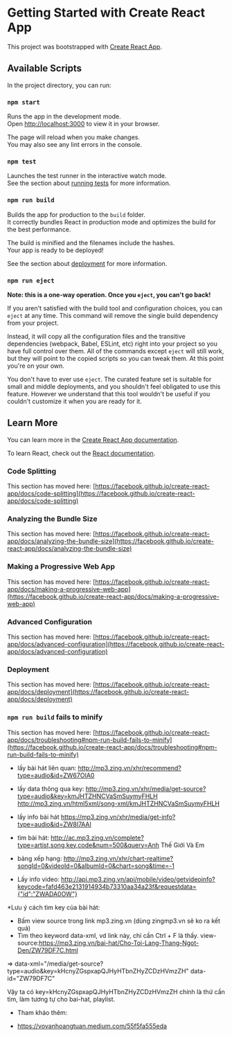# Getting Started with Create React App

This project was bootstrapped with [Create React App](https://github.com/facebook/create-react-app).

## Available Scripts

In the project directory, you can run:

### `npm start`

Runs the app in the development mode.\
Open [http://localhost:3000](http://localhost:3000) to view it in your browser.

The page will reload when you make changes.\
You may also see any lint errors in the console.

### `npm test`

Launches the test runner in the interactive watch mode.\
See the section about [running tests](https://facebook.github.io/create-react-app/docs/running-tests) for more information.

### `npm run build`

Builds the app for production to the `build` folder.\
It correctly bundles React in production mode and optimizes the build for the best performance.

The build is minified and the filenames include the hashes.\
Your app is ready to be deployed!

See the section about [deployment](https://facebook.github.io/create-react-app/docs/deployment) for more information.

### `npm run eject`

**Note: this is a one-way operation. Once you `eject`, you can't go back!**

If you aren't satisfied with the build tool and configuration choices, you can `eject` at any time. This command will remove the single build dependency from your project.

Instead, it will copy all the configuration files and the transitive dependencies (webpack, Babel, ESLint, etc) right into your project so you have full control over them. All of the commands except `eject` will still work, but they will point to the copied scripts so you can tweak them. At this point you're on your own.

You don't have to ever use `eject`. The curated feature set is suitable for small and middle deployments, and you shouldn't feel obligated to use this feature. However we understand that this tool wouldn't be useful if you couldn't customize it when you are ready for it.

## Learn More

You can learn more in the [Create React App documentation](https://facebook.github.io/create-react-app/docs/getting-started).

To learn React, check out the [React documentation](https://reactjs.org/).

### Code Splitting

This section has moved here: [https://facebook.github.io/create-react-app/docs/code-splitting](https://facebook.github.io/create-react-app/docs/code-splitting)

### Analyzing the Bundle Size

This section has moved here: [https://facebook.github.io/create-react-app/docs/analyzing-the-bundle-size](https://facebook.github.io/create-react-app/docs/analyzing-the-bundle-size)

### Making a Progressive Web App

This section has moved here: [https://facebook.github.io/create-react-app/docs/making-a-progressive-web-app](https://facebook.github.io/create-react-app/docs/making-a-progressive-web-app)

### Advanced Configuration

This section has moved here: [https://facebook.github.io/create-react-app/docs/advanced-configuration](https://facebook.github.io/create-react-app/docs/advanced-configuration)

### Deployment

This section has moved here: [https://facebook.github.io/create-react-app/docs/deployment](https://facebook.github.io/create-react-app/docs/deployment)

### `npm run build` fails to minify

This section has moved here: [https://facebook.github.io/create-react-app/docs/troubleshooting#npm-run-build-fails-to-minify](https://facebook.github.io/create-react-app/docs/troubleshooting#npm-run-build-fails-to-minify)

- lấy bài hát liên quan:
    http://mp3.zing.vn/xhr/recommend?type=audio&id=ZW67OIA0

- lấy data thông qua key: 
    http://mp3.zing.vn/xhr/media/get-source?type=audio&key=kmJHTZHNCVaSmSuymyFHLH
    http://mp3.zing.vn/html5xml/song-xml/kmJHTZHNCVaSmSuymyFHLH
    
- lấy info bài hát
    https://mp3.zing.vn/xhr/media/get-info?type=audio&id=ZW8I7AAI

- tìm bài hát:
    http://ac.mp3.zing.vn/complete?type=artist,song,key,code&num=500&query=Anh Thế Giới Và Em

- bảng xếp hạng:
    http://mp3.zing.vn/xhr/chart-realtime?songId=0&videoId=0&albumId=0&chart=song&time=-1
    
- Lấy info video:
    http://api.mp3.zing.vn/api/mobile/video/getvideoinfo?keycode=fafd463e2131914934b73310aa34a23f&requestdata={"id":"ZWADA0OW"}
    
*Lưu ý cách tìm key của bài hát:
- Bấm view source trong link mp3.zing.vn (dùng zingmp3.vn sẽ ko ra kết quả)
- Tìm theo keyword data-xml, vd link này, chỉ cần Ctrl + F là thấy.
view-source:https://mp3.zing.vn/bai-hat/Cho-Toi-Lang-Thang-Ngot-Den/ZW79DF7C.html

=> data-xml="/media/get-source?type=audio&key=kHcnyZGspxapQJHyHTbnZHyZCDzHVmzZH" data-id="ZW79DF7C"

Vậy ta có key=kHcnyZGspxapQJHyHTbnZHyZCDzHVmzZH chính là thứ cần tìm, làm tương tự cho bai-hat, playlist.

* Tham khảo thêm:
- https://vovanhoangtuan.medium.com/55f5fa555eda
